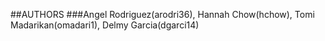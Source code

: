 ##AUTHORS
###Angel Rodriguez(arodri36), Hannah Chow(hchow), Tomi Madarikan(omadari1), Delmy Garcia(dgarci14)
